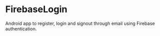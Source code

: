 # FirebaseLogin
Android app to register, login and signout through email using Firebase authentication.
